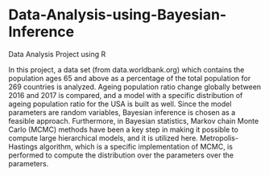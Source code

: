 # Data-Analysis-using-Bayesian-Inference
Data Analysis Project using R

In this project,  a data set (from data.worldbank.org) which contains the population ages 65 and above as a percentage of the total population for 269 countries is analyzed. 
Ageing population ratio change globally between 2016 and 2017 is compared, and a model with a specific distribution of ageing population ratio for the USA is built as well. Since the model parameters are random variables, Bayesian inference is chosen as a feasible approach. Furthermore, in Bayesian statistics, Markov chain Monte Carlo (MCMC) methods have been a key step in making it possible to compute large hierarchical models, and it is utilized here. Metropolis-Hastings algorithm, which is a specific implementation of MCMC, is performed to compute the distribution over the parameters over the parameters.
